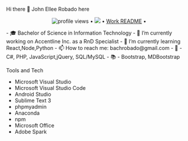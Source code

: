 Hi there 👋
John Ellee Robado here

<p align="center">
  <img src="https://gpvc.arturio.dev/jedrobado" alt="profile views"> •  
  <a href="https://twitter.com/intent/follow?screen_name=superjohnellee&tw_p=followbutton"><img src="https://img.shields.io/twitter/follow/superjohnellee?label=%40superjohnellee&style=social"></a>  •
  <a href="https://github.com/jedrobado/README">Work README</a> •
</p>
- 🎓 Bachelor of Science in Information Technology
- 🔭 I’m currently working on Accentline Inc. as a RnD Specialist
- 🌱 I’m currently learning React,Node,Python
- 📫 How to reach me: bachrobado@gmail.com
- 🔧 - C#, PHP, JavaScript,jQuery, SQL/MySQL
- 📚 - Bootstrap, MDBootstrap

<p>Tools and Tech</p>
<ul>
  <li>Microsoft Visual Studio</li>
  <li>Microsoft Visual Studio Code</li>
  <li>Android Studio</li>
  <li>Sublime Text 3</li>
  <li>phpmyadmin</li>
  <li>Anaconda</li>
  <li>npm</li>
  <li>Microsoft Office</li>
  <li>Adobe Spark</li>
</ul>

